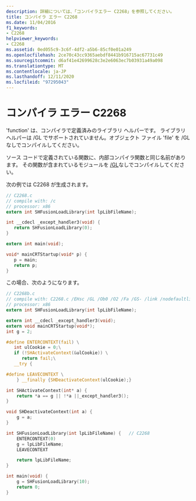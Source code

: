 ```yaml
---
description: 詳細については、「コンパイラエラー C2268」を参照してください。
title: コンパイラ エラー C2268
ms.date: 11/04/2016
f1_keywords:
- C2268
helpviewer_keywords:
- C2268
ms.assetid: 0ed055c9-3c6f-4df2-a5b6-85cf0e01a249
ms.openlocfilehash: 2ce70c43cc9365aebdf8441b916715ac67731c49
ms.sourcegitcommit: d6af41e42699628c3e2e6063ec7b03931a49a098
ms.translationtype: MT
ms.contentlocale: ja-JP
ms.lasthandoff: 12/11/2020
ms.locfileid: "97295043"
---
```

# <a name="compiler-error-c2268"></a>コンパイラ エラー C2268

'function' は、コンパイラで定義済みのライブラリ ヘルパーです。 ライブラリ ヘルパーは /GL でサポートされていません。オブジェクト ファイル 'file' を /GL なしでコンパイルしてください。

ソース コードで定義されている関数に、内部コンパイラ関数と同じ名前があります。 その関数が含まれているモジュールを [/GL](../../build/reference/gl-whole-program-optimization.md)なしでコンパイルしてください。

次の例では C2268 が生成されます。

```c
// C2268.c
// compile with: /c
// processor: x86
extern int SHFusionLoadLibrary(int lpLibFileName);

int __cdecl _except_handler3(void) {
   return SHFusionLoadLibrary(0);
}

extern int main(void);

void* mainCRTStartup(void* p) {
   p = main;
   return p;
}
```

この場合、次のようになります。

```c
// C2268b.c
// compile with: C2268.c /EHsc /GL /Ob0 /O2 /Fa /GS- /link /nodefaultlib
// processor: x86
extern int SHFusionLoadLibrary(int lpLibFileName);

extern int __cdecl _except_handler3(void);
extern void mainCRTStartup(void*);
int g = 2;

#define ENTERCONTEXT(fail) \
   int ulCookie = 0;\
   if (!SHActivateContext(&ulCookie)) \
      return fail;\
   __try {

#define LEAVECONTEXT \
    } __finally {SHDeactivateContext(ulCookie);}

int SHActivateContext(int* a) {
    return *a == g || !*a ||_except_handler3();
}

void SHDeactivateContext(int a) {
    g = a;
}

int SHFusionLoadLibrary(int lpLibFileName) {   // C2268
    ENTERCONTEXT(0)
    g = lpLibFileName;
    LEAVECONTEXT

    return lpLibFileName;
}

int main(void) {
    g = SHFusionLoadLibrary(10);
    return 0;
}
```
